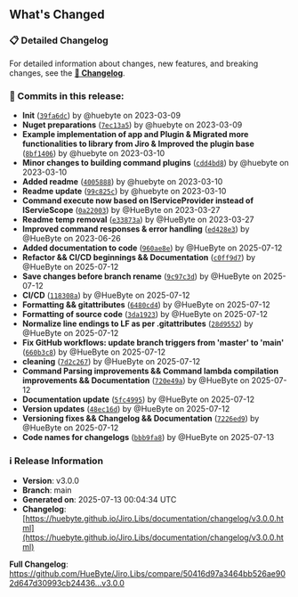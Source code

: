 ## What's Changed

### 📋 Detailed Changelog
For detailed information about changes, new features, and breaking changes, see the [**📖 Changelog**](https://huebyte.github.io/Jiro.Libs/documentation/changelog/v3.0.0.html).

### 🔄 Commits in this release:
- **Init** ([`39fa6dc`](https://github.com/HueByte/Jiro.Libs/commit/39fa6dc)) by @huebyte on 2023-03-09
- **Nuget preparations** ([`7ec13a5`](https://github.com/HueByte/Jiro.Libs/commit/7ec13a5)) by @huebyte on 2023-03-09
- **Example implementation of app and Plugin & Migrated more functionalities to library from Jiro & Improved the plugin base** ([`8bf1406`](https://github.com/HueByte/Jiro.Libs/commit/8bf1406)) by @huebyte on 2023-03-10
- **Minor changes to building command plugins** ([`cdd4bd8`](https://github.com/HueByte/Jiro.Libs/commit/cdd4bd8)) by @huebyte on 2023-03-10
- **Added readme** ([`4005888`](https://github.com/HueByte/Jiro.Libs/commit/4005888)) by @huebyte on 2023-03-10
- **Readme update** ([`99c825c`](https://github.com/HueByte/Jiro.Libs/commit/99c825c)) by @huebyte on 2023-03-10
- **Command execute now based on IServiceProvider instead of IServieScope** ([`0a22003`](https://github.com/HueByte/Jiro.Libs/commit/0a22003)) by @HueByte on 2023-03-27
- **Readme temp removal** ([`e33873a`](https://github.com/HueByte/Jiro.Libs/commit/e33873a)) by @HueByte on 2023-03-27
- **Improved command responses & error handling** ([`ed428e3`](https://github.com/HueByte/Jiro.Libs/commit/ed428e3)) by @HueByte on 2023-06-26
- **Added documentation to code** ([`960ae8e`](https://github.com/HueByte/Jiro.Libs/commit/960ae8e)) by @HueByte on 2025-07-12
- **Refactor && CI/CD beginnings && Documentation** ([`c0ff9d7`](https://github.com/HueByte/Jiro.Libs/commit/c0ff9d7)) by @HueByte on 2025-07-12
- **Save changes before branch rename** ([`9c97c3d`](https://github.com/HueByte/Jiro.Libs/commit/9c97c3d)) by @HueByte on 2025-07-12
- **CI/CD** ([`118308a`](https://github.com/HueByte/Jiro.Libs/commit/118308a)) by @HueByte on 2025-07-12
- **Formatting && gitattributes** ([`6480cd4`](https://github.com/HueByte/Jiro.Libs/commit/6480cd4)) by @HueByte on 2025-07-12
- **Formatting of source code** ([`3da1923`](https://github.com/HueByte/Jiro.Libs/commit/3da1923)) by @HueByte on 2025-07-12
- **Normalize line endings to LF as per .gitattributes** ([`28d9552`](https://github.com/HueByte/Jiro.Libs/commit/28d9552)) by @HueByte on 2025-07-12
- **Fix GitHub workflows: update branch triggers from 'master' to 'main'** ([`660b3c8`](https://github.com/HueByte/Jiro.Libs/commit/660b3c8)) by @HueByte on 2025-07-12
- **cleaning** ([`7d2c267`](https://github.com/HueByte/Jiro.Libs/commit/7d2c267)) by @HueByte on 2025-07-12
- **Command Parsing improvements && Command lambda compilation improvements && Documentation** ([`720e49a`](https://github.com/HueByte/Jiro.Libs/commit/720e49a)) by @HueByte on 2025-07-12
- **Documentation update** ([`5fc4995`](https://github.com/HueByte/Jiro.Libs/commit/5fc4995)) by @HueByte on 2025-07-12
- **Version updates** ([`48ec16d`](https://github.com/HueByte/Jiro.Libs/commit/48ec16d)) by @HueByte on 2025-07-12
- **Versioning fixes && Changelog && Documentation** ([`7226ed9`](https://github.com/HueByte/Jiro.Libs/commit/7226ed9)) by @HueByte on 2025-07-12
- **Code names for changelogs** ([`bbb9fa8`](https://github.com/HueByte/Jiro.Libs/commit/bbb9fa8)) by @HueByte on 2025-07-13

### ℹ️ Release Information
- **Version**: v3.0.0
- **Branch**: main
- **Generated on**: 2025-07-13 00:04:34 UTC
- **Changelog**: [https://huebyte.github.io/Jiro.Libs/documentation/changelog/v3.0.0.html](https://huebyte.github.io/Jiro.Libs/documentation/changelog/v3.0.0.html)

**Full Changelog**: https://github.com/HueByte/Jiro.Libs/compare/50416d97a3464bb526ae902d647d30993cb24436...v3.0.0
